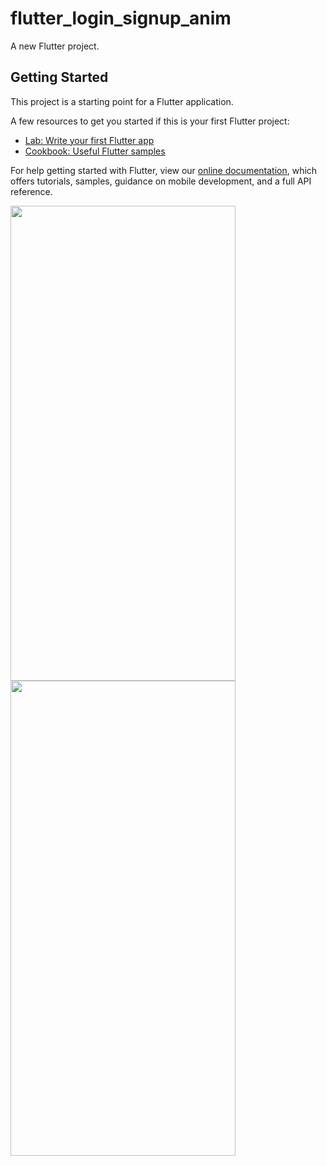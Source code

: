 # flutter_login_signup_anim

A new Flutter project.

## Getting Started

This project is a starting point for a Flutter application.

A few resources to get you started if this is your first Flutter project:

- [Lab: Write your first Flutter app](https://flutter.dev/docs/get-started/codelab)
- [Cookbook: Useful Flutter samples](https://flutter.dev/docs/cookbook)

For help getting started with Flutter, view our
[online documentation](https://flutter.dev/docs), which offers tutorials,
samples, guidance on mobile development, and a full API reference.

<img src="https://user-images.githubusercontent.com/46061345/109381632-b1d11880-7905-11eb-9fbe-a95100258fa8.jpg" width="360" height="760" />  <img src="https://user-images.githubusercontent.com/46061345/109381633-b39adc00-7905-11eb-93d3-57b50ebeca65.jpg" width="360" height="760" />




